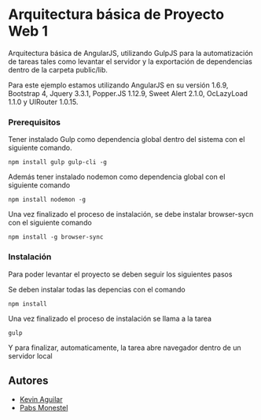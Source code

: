 # Arquitectura básica de Proyecto Web 1

Arquitectura básica de AngularJS, utilizando GulpJS para la automatización de tareas tales como levantar el servidor y la exportación de dependencias dentro de la carpeta public/lib.

Para este ejemplo estamos utilizando AngularJS en su versión 1.6.9, Bootstrap 4, Jquery 3.3.1, Popper.JS 1.12.9, Sweet Alert 2.1.0, OcLazyLoad 1.1.0 y UIRouter 1.0.15.


### Prerequisitos

Tener instalado Gulp como dependencia global dentro del sistema con el siguiente comando.

```
npm install gulp gulp-cli -g
```

Además tener instalado nodemon como dependencia global con el siguiente comando

```
npm install nodemon -g
```

Una vez finalizado el proceso de instalación, se debe instalar browser-sycn con el siguiente comando

```
npm install -g browser-sync
```

### Instalación

Para poder levantar el proyecto se deben seguir los siguientes pasos

Se deben instalar todas las depencias con el comando

```
npm install
```

Una vez finalizado el proceso de instalación se llama a la tarea

```
gulp
```

Y para finalizar, automaticamente, la tarea abre navegador dentro de un servidor local

## Autores

* [Kevin Aguilar](https://github.com/KaguilarA)
* [Pabs Monestel](https://github.com/pabskun)
